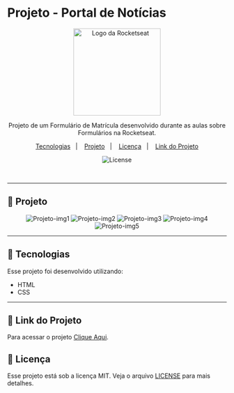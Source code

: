 # Projeto - Portal de Notícias

<p align="center">
  <img alt="Logo da Rocketseat" src="https://github.com/user-attachments/assets/39908634-2aee-4435-8513-fb952559fe3c" width="200px" />
</p>

<p align="center">
  Projeto de um Formulário de Matrícula desenvolvido durante as aulas sobre Formulários na Rocketseat.
</p>

<p align="center">
  <a href="#-tecnologias">Tecnologias</a>&nbsp;&nbsp;&nbsp;|&nbsp;&nbsp;&nbsp;
  <a href="#-projeto">Projeto</a>&nbsp;&nbsp;&nbsp;|&nbsp;&nbsp;&nbsp;
  <a href="#-licença">Licença</a>&nbsp;&nbsp;&nbsp;|&nbsp;&nbsp;&nbsp;
  <a href="#-link-do-projeto">Link do Projeto</a>
</p>

<p align="center">
  <img alt="License" src="https://img.shields.io/static/v1?label=license&message=MIT&color=0F172A&labelColor=1D4ED8">
</p>

<br>

---

##  📂 Projeto

<p align="center">
  <img alt="Projeto-img1" src="https://github.com/user-attachments/assets/e02bad8d-63cd-4940-a549-3d05c7f76285">
  <img alt="Projeto-img2" src="https://github.com/user-attachments/assets/d314a3ba-5505-46aa-8b8b-40b50f3bfdbd">
  <img alt="Projeto-img3" src="https://github.com/user-attachments/assets/dddc9faf-2de9-4400-99bf-6d527d074b9f">
  <img alt="Projeto-img4" src="https://github.com/user-attachments/assets/f1653e9d-dc42-4c15-8eff-d3d77776feab">
  <img alt="Projeto-img5" src="https://github.com/user-attachments/assets/f1f3d22b-a082-4a74-a8b9-7c343935d32b">
</p>

---

## 🚀 Tecnologias

Esse projeto foi desenvolvido utilizando:

- HTML
- CSS

---

## 🔗 Link do Projeto

Para acessar o projeto <a href="https://andrrade.github.io/projeto-formulario-de-matricula/" target="_blank">Clique Aqui</a>.


## 📝 Licença

Esse projeto está sob a licença MIT. Veja o arquivo [LICENSE](./LICENSE) para mais detalhes.
